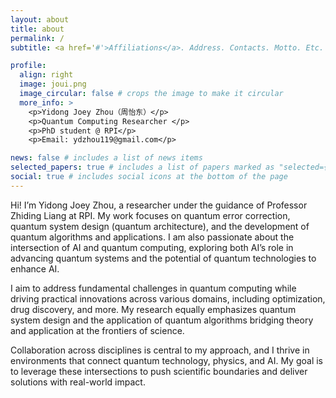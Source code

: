 ```yaml
---
layout: about
title: about
permalink: /
subtitle: <a href='#'>Affiliations</a>. Address. Contacts. Motto. Etc.

profile:
  align: right
  image: joui.png
  image_circular: false # crops the image to make it circular
  more_info: >
    <p>Yidong Joey Zhou（周怡东）</p>
    <p>Quantum Computing Researcher </p>
    <p>PhD student @ RPI</p> 
    <p>Email: ydzhou119@gmail.com</p>

news: false # includes a list of news items
selected_papers: true # includes a list of papers marked as "selected={true}"
social: true # includes social icons at the bottom of the page
---
```


Hi! I’m Yidong Joey Zhou, a researcher under the guidance of Professor Zhiding Liang at RPI. My work focuses on quantum error correction, quantum system design (quantum architecture), and the development of quantum algorithms and applications. I am also passionate about the intersection of AI and quantum computing, exploring both AI’s role in advancing quantum systems and the potential of quantum technologies to enhance AI.

I aim to address fundamental challenges in quantum computing while driving practical innovations across various domains, including optimization, drug discovery, and more. My research equally emphasizes quantum system design and the application of quantum algorithms bridging theory and application at the frontiers of science.

Collaboration across disciplines is central to my approach, and I thrive in environments that connect quantum technology, physics, and AI. My goal is to leverage these intersections to push scientific boundaries and deliver solutions with real-world impact.